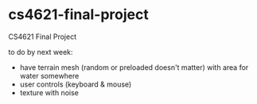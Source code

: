 # cs4621-final-project
CS4621 Final Project

to do by next week:
+ have terrain mesh (random or preloaded doesn't matter) with area for water somewhere
+ user controls (keyboard & mouse) 
+ texture with noise

